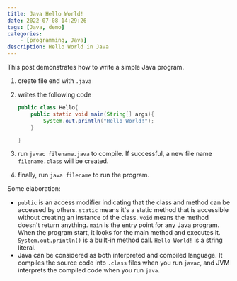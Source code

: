 ```yaml
---
title: Java Hello World!
date: 2022-07-08 14:29:26
tags: [Java, demo]
categories:
    - [programming, Java]
description: Hello World in Java
---
```


This post demonstrates how to write a simple Java program.

1. create file end with `.java`
2. writes the following code

    ``` java
    public class Hello{
        public static void main(String[] args){
            System.out.println("Hello World!");
        }

    }
    ```

3. run `javac filename.java` to compile. If successful, a new file name `filename.class` will be created.
4. finally, run `java filename` to run the program.

Some elaboration:

- `public` is an access modifier indicating that the class and method can be accessed by others. `static` means it's a static method that is accessible without creating an instance of the class. `void` means the method doesn't return anything. `main` is the entry point for any Java program. When the program start, it looks for the main method and executes it. `System.out.println()` is a built-in method call. `Hello World!` is a string literal.
- Java can be considered as both interpreted and compiled language. It compiles the source code into `.class` files when you run `javac`, and JVM interprets the compiled code when you run `java`.
